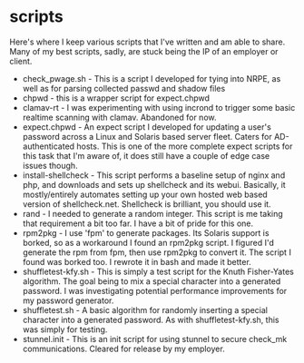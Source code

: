 scripts
=======

Here's where I keep various scripts that I've written and am able to share.  Many of my best scripts, sadly, are stuck being the IP of an employer or client.

* check_pwage.sh - This is a script I developed for tying into NRPE, as well as for parsing collected passwd and shadow files
* chpwd - this is a wrapper script for expect.chpwd
* clamav-rt - I was experimenting with using incrond to trigger some basic realtime scanning with clamav.  Abandoned for now.
* expect.chpwd - An expect script I developed for updating a user's password across a Linux and Solaris based server fleet.  Caters for AD-authenticated hosts.  This is one of the more complete expect scripts for this task that I'm aware of, it does still have a couple of edge case issues though.
* install-shellcheck - This script performs a baseline setup of nginx and php, and downloads and sets up shellcheck and its webui.  Basically, it mostly/entirely automates setting up your own hosted web based version of shellcheck.net.  Shellcheck is brilliant, you should use it.
* rand - I needed to generate a random integer.  This script is me taking that requirement a bit too far.  I have a bit of pride for this one.
* rpm2pkg - I use 'fpm' to generate packages.  Its Solaris support is borked, so as a workaround I found an rpm2pkg script.  I figured I'd generate the rpm from fpm, then use rpm2pkg to convert it.  The script I found was borked too.  I rewrote it in bash and made it better.
* shuffletest-kfy.sh - This is simply a test script for the Knuth Fisher-Yates algorithm.  The goal being to mix a special character into a generated password.  I was investigating potential performance improvements for my password generator.
* shuffletest.sh - A basic algorithm for randomly inserting a special character into a generated password.  As with shuffletest-kfy.sh, this was simply for testing.
* stunnel.init - This is an init script for using stunnel to secure check_mk communications.  Cleared for release by my employer.
